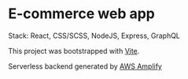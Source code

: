 # E-commerce web app

Stack: React, CSS/SCSS, NodeJS, Express, GraphQL

This project was bootstrapped with [Vite](https://github.com/vitejs/vite).

Serverless backend generated by [AWS Amplify](https://aws.amazon.com/amplify/)
